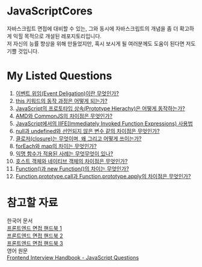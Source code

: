 # JavaScriptCores
자바스크립트 면접에 대비할 수 있는, 그와 동시에 자바스크립트의 개념을 좀 더 확고하게 익힐 목적으로 개설된 레포지토리입니다.   
저 자신의 능률 향상을 위해 만들었지만, 혹시 보시게 될 여러분께도 도움이 된다면 저도 기쁠 것입니다.

# My Listed Questions
1. [이벤트 위임(Event Deligation)이란 무엇인가?](https://github.com/kuman514/JavaScriptCores/blob/main/event%20delegation.html)   
2. [this 키워드의 동작 과정은 어떻게 되는가?](https://github.com/kuman514/JavaScriptCores/blob/main/this.html)   
3. [JavaScript의 프로토타입 상속(Prototype Hierachy)은 어떻게 동작하는가?](https://github.com/kuman514/JavaScriptCores/blob/main/prototype%20hierachy.html)   
4. [AMD와 CommonJS의 차이점은 무엇인가?](https://github.com/kuman514/JavaScriptCores/blob/main/AMD%20vs%20CommonJS.md)   
5. [JavaScript에서의 IIFE(Immediately Invoked Function Expressions) 사용법](https://github.com/kuman514/JavaScriptCores/blob/main/function%20iife.html)   
6. [null과 undefined와 선언되지 않은 변수 같의 차이점은 무엇인가?](https://github.com/kuman514/JavaScriptCores/blob/main/null%20undefined%20undeclared.html)   
7. [클로저(closure)는 무엇이며, 왜 그리고 어떻게 쓰이는가?](https://github.com/kuman514/JavaScriptCores/blob/main/closure.html)   
8. [forEach와 map의 차이는 무엇인가?](https://github.com/kuman514/JavaScriptCores/blob/main/foreach%20map.html)   
9. [익명 함수가 적용된 사례는 무엇무엇이 있나?](https://github.com/kuman514/JavaScriptCores/blob/main/anonymous%20function.html)   
10. [호스트 객체와 네이티브 객체의 차이점은 무엇인가?](https://github.com/kuman514/JavaScriptCores/blob/main/host%20obj%20native%20obj.html)   
11. [Function()과 new Function()의 차이는 무엇인가?](https://github.com/kuman514/JavaScriptCores/blob/main/function%20new%20function.html)
12. [Function.prototype.call과 Function.prototype.apply의 차이점은 무엇인가?](https://github.com/kuman514/JavaScriptCores/blob/main/call%20vs%20apply.html)

# 참고할 자료
한국어 문서   
[프론트엔드 면접 핸드북 1](https://blog.rhostem.com/posts/2020-04-12-fe-interview-handbook-js-1)   
[프론트엔드 면접 핸드북 2](https://blog.rhostem.com/posts/2020-04-13-fe-interview-handbook-js-2)   
[프론트엔드 면접 핸드북 3](https://blog.rhostem.com/posts/2020-04-14-fe-interview-handbook-js-3)   
영어 원문   
[Frontend Interview Handbook - JavaScript Questions](https://github.com/yangshun/front-end-interview-handbook/blob/master/contents/en/javascript-questions.md)